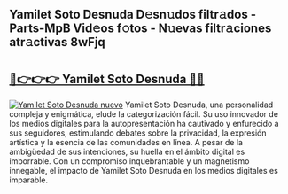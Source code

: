 ## Yamilet Soto Desnuda D𝚎sn𝚞dos filtr𝚊dos - Parts-MpB Vid𝚎os f𝚘tos - N𝚞evas filtr𝚊ciones atr𝚊ctivas 8wFjq

# <h2><a href="http://mb0lug.tromn.icu/?c=Yamilet+Soto+Desnuda">🔗👉👉👉 Yamilet Soto Desnuda 🔗🔗</a></h2>

[![Yamilet Soto Desnuda nuevo](https://i.imgur.com/pEAQMta.gif)](http://mb0lug.tromn.icu/?c=Yamilet+Soto+Desnuda)
Yamilet Soto Desnuda, una personalidad compleja y enigmática, elude la categorización fácil. Su uso innovador de los medios digitales para la autopresentación ha cautivado y enfurecido a sus seguidores, estimulando debates sobre la privacidad, la expresión artística y la esencia de las comunidades en línea. A pesar de la ambigüedad de sus intenciones, su huella en el ámbito digital es imborrable. Con un compromiso inquebrantable y un magnetismo innegable, el impacto de Yamilet Soto Desnuda en los medios digitales es imparable.
